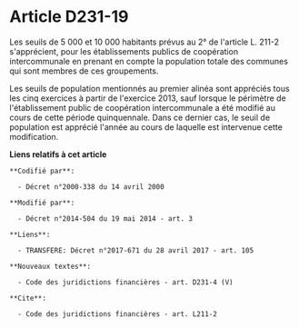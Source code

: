 # Article D231-19

Les seuils de 5 000 et 10 000 habitants prévus au 2° de l'article L. 211-2 s'apprécient, pour les établissements publics de
coopération intercommunale en prenant en compte la population totale des communes qui sont membres de ces groupements. 

Les seuils de population mentionnés au premier alinéa sont appréciés tous les cinq exercices à partir de l'exercice 2013,
sauf lorsque le périmètre de l'établissement public de coopération intercommunale a été modifié au cours de cette période
quinquennale. Dans ce dernier cas, le seuil de population est apprécié l'année au cours de laquelle est intervenue cette
modification.

**Liens relatifs à cet article**

	**Codifié par**:

	  - Décret n°2000-338 du 14 avril 2000

	**Modifié par**:

	  - Décret n°2014-504 du 19 mai 2014 - art. 3

	**Liens**:

	  - TRANSFERE: Décret n°2017-671 du 28 avril 2017 - art. 105

	**Nouveaux textes**:

	  - Code des juridictions financières - art. D231-4 (V)

	**Cite**:

	  - Code des juridictions financières - art. L211-2
